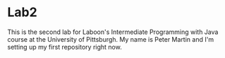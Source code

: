 # Lab2
This is the second lab for Laboon's Intermediate Programming with Java course at the University of Pittsburgh. My name is Peter Martin and I'm setting up my first repository right now.
